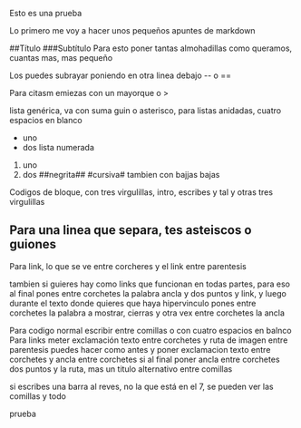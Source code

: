 Esto es una prueba

Lo primero me voy a hacer unos pequeños apuntes de markdown

##Título
###Subtítulo
Para esto poner tantas almohadillas como queramos, cuantas mas, mas pequeño

Los puedes subrayar poniendo en otra linea debajo -- o ==


Para citasm emiezas con un mayorque o >

lista genérica, va con suma guin o asterisco, para listas anidadas, cuatro espacios en blanco
- uno
- dos
lista numerada
1.  uno
2.  dos
##negrita##
#cursiva#
tambien con bajjas bajas

Codigos de bloque, con tres virgulillas, intro, escribes y tal y otras tres virgulillas

Para una linea que separa, tes asteiscos o guiones
---


Para link, lo que se ve entre corcheres y el link entre parentesis

tambien si guieres hay como links que funcionan en todas partes, para eso al final pones entre corchetes la palabra ancla y dos puntos y link, y luego durante el texto donde quieres que haya hipervinculo pones entre corchetes la palabra a mostrar, cierras y otra vex entre corchetes la ancla

Para codigo normal escribir entre comillas o con cuatro espacios en balnco
Para links meter exclamación texto entre corchetes y ruta de imagen entre parentesis
puedes hacer como antes y poner exclamacion texto entre corchetes y ancla entre corchetes si al final poner ancla entre corchetes dos puntos y la ruta, mas un titulo alternativo entre comillas

si escribes una barra al reves, no la que está en el 7, se pueden ver las comillas y todo


prueba